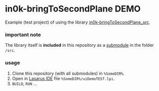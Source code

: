 in0k-bringToSecondPlane DEMO
============================

Example (test project) of using the library [in0k-bringToSecondPlane_src][L].


### important note

The library itself is **included** in this repository
as a [submodule][S] in the folder `/src`.

### usage

1. Clone this repository (with all submodules) in `%SomeDIR%`.
2. Open in [Lasarus IDE][IDE] file `%SomeDIR%/uiDemoTEST.lpi`.
3. `BUILD`, `RUN` ...


[IDE]: https://www.lazarus-ide.org
[L]:   https://github.com/in0k-pas-src/in0k-bringToSecondPlane_src
[S]:   https://git-scm.com/docs/git-submodule

